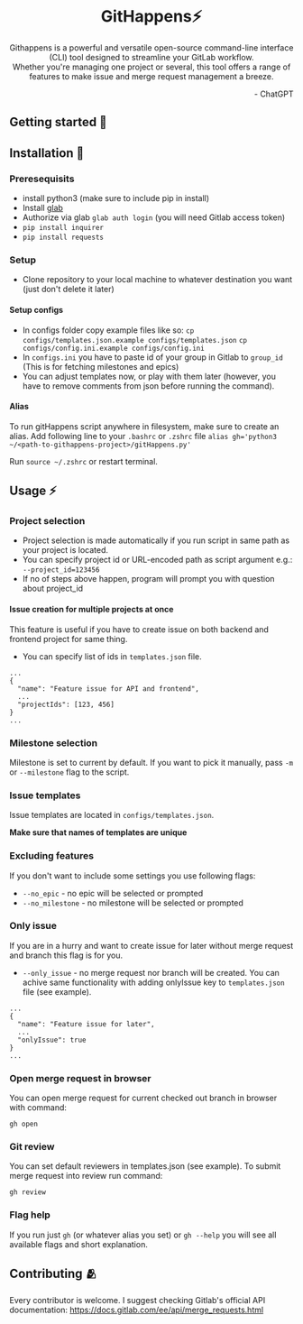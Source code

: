 <div align="center">
  <h1>GitHappens⚡</h1>

  Githappens is a powerful and versatile open-source command-line interface (CLI) tool designed to streamline your GitLab workflow. <br>
  Whether you're managing one project or several, this tool offers a range of features to make issue and merge request management a breeze.
  <div align="right">- ChatGPT</div>
</div>

## Getting started 🚀

## Installation 🔨

### Preresequisits

- install python3 (make sure to include pip in install)
- Install [glab](https://gitlab.com/gitlab-org/cli)
- Authorize via glab `glab auth login` (you will need Gitlab access token)
- `pip install inquirer`
- `pip install requests`

### Setup

- Clone repository to your local machine to whatever destination you want (just don't delete it later)

#### Setup configs
- In configs folder copy example files like so:
`cp configs/templates.json.example configs/templates.json`
`cp configs/config.ini.example configs/config.ini`
- In `configs.ini` you have to paste id of your group in Gitlab to `group_id` (This is for fetching milestones and epics)
- You can adjust templates now, or play with them later (however, you have to remove comments from json before running the command).
#### Alias 

To run gitHappens script anywhere in filesystem, make sure to create an alias.
Add following line to your `.bashrc` or `.zshrc` file
```alias gh='python3 ~/<path-to-githappens-project>/gitHappens.py'```

Run `source ~/.zshrc` or restart terminal.

## Usage ⚡

### Project selection

- Project selection is made automatically if you run script in same path as your project is located.
- You can specify project id or URL-encoded path as script argument e.g.: `--project_id=123456`
- If no of steps above happen, program will prompt you with question about project_id

#### Issue creation for multiple projects at once
This feature is useful if you have to create issue on both backend and frontend project for same thing.
- You can specify list of ids in `templates.json` file.
```
...
{
  "name": "Feature issue for API and frontend",
  ...
  "projectIds": [123, 456]
}
...
```

### Milestone selection

Milestone is set to current by default. If you want to pick it manually, pass `-m` or `--milestone` flag to the script.

### Issue templates
Issue templates are located in `configs/templates.json`.

**Make sure that names of templates are unique**


### Excluding features
If you don't want to include some settings you use following flags:
- `--no_epic` - no epic will be selected or prompted
- `--no_milestone` - no milestone will be selected or prompted


### Only issue
If you are in a hurry and want to create issue for later without merge request and branch this flag is for you.
- `--only_issue` - no merge request nor branch will be created.
You can achive same functionality with adding onlyIssue key to `templates.json` file (see example).
```
...
{
  "name": "Feature issue for later",
  ...
  "onlyIssue": true
}
...
```


### Open merge request in browser
You can open merge request for current checked out branch in browser with command:
```
gh open
```

### Git review
You can set default reviewers in templates.json (see example).
To submit merge request into review run command:
```
gh review
```


### Flag help
If you run just `gh` (or whatever alias you set) or `gh --help` you will see all available flags and short explanation.


## Contributing 🫂
Every contributor is welcome.
I suggest checking Gitlab's official API documentation: https://docs.gitlab.com/ee/api/merge_requests.html
